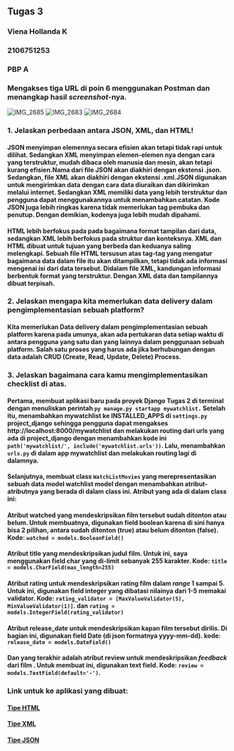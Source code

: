 ## Tugas 3

### Viena Hollanda K
### 2106751253
### PBP A

### Mengakses tiga URL di poin 6 menggunakan Postman dan menangkap hasil *screenshot*-nya.

![IMG_2685](https://user-images.githubusercontent.com/112618738/191655725-ce839ad7-4bff-4765-b29b-90e84648e006.jpg)
![IMG_2683](https://user-images.githubusercontent.com/112618738/191655830-3d282b3b-4399-4a14-847a-c012616f94ae.jpg)
![IMG_2684](https://user-images.githubusercontent.com/112618738/191655877-e41229c4-bd10-4927-a0c9-0e23d62bd63b.jpg)


### 1. Jelaskan perbedaan antara JSON, XML, dan HTML!
#### JSON menyimpan elemennya secara efisien akan tetapi tidak rapi untuk dilihat. Sedangkan XML menyimpan elemen-elemen nya dengan cara yang terstruktur, mudah dibaca oleh manusia dan mesin, akan tetapi kurang efisien.Nama dari file JSON akan diakhiri dengan ekstensi .json. Sedangkan, file XML akan diakhiri dengan ekstensi .xml.JSON digunakan untuk mengirimkan data dengan cara data diuraikan dan dikirimkan melalui internet. Sedangkan XML memiliki data yang lebih terstruktur dan pengguna dapat menggunakannya untuk menambahkan catatan. Kode JSON juga lebih ringkas karena tidak memerlukan tag pembuka dan penutup. Dengan demikian, kodenya juga lebih mudah dipahami.
#### HTML lebih berfokus pada pada bagaimana format tampilan dari data, sedangkan XML lebih berfokus pada struktur dan konteksnya. XML dan HTML dibuat untuk tujuan yang berbeda dan keduanya saling melengkapi. Sebuah file HTML tersusun atas tag-tag yang mengatur bagaimana data dalam file itu akan ditampilkan, tetapi tidak ada informasi mengenai isi dari data tersebut. Didalam file XML, kandungan informasi berbentuk format yang terstruktur. Dengan XML data dan tampilannya dibuat terpisah.

### 2. Jelaskan mengapa kita memerlukan data delivery dalam pengimplementasian sebuah platform?
#### Kita memerlukan Data delivery dalam pengimplementasian sebuah platform karena pada umunya,  akan ada pertukaran data setiap waktu di antara pengguna yang satu dan yang lainnya dalam penggunaan sebuah platform. Salah satu proses yang harus ada jika berhubungan dengan data adalah CRUD (Create, Read, Update, Delete) Process. 

### 3. Jelaskan bagaimana cara kamu mengimplementasikan checklist di atas.
#### Pertama, membuat aplikasi baru pada proyek Django Tugas 2 di terminal dengan menuliskan perintah `py manage.py startapp mywatchlist.` Setelah itu, menambahkan mywatchlist ke INSTALLED_APPS di `settings.py` project_django sehingga pengguna dapat mengakses http://localhost:8000/mywatchlist dan melakukan routing dari urls yang ada di project_django dengan menambahkan kode ini `path('mywatchlist/', include('mywatchlist.urls'))`. Lalu, menambahkan `urls.py` di dalam app mywatchlist dan melakukan routing lagi di dalamnya. 
#### Selanjutnya, membuat class `WatchListMovies` yang merepresentasikan sebuah data model watchlist model dengan menambahkan atribut-atributnya yang berada di dalam class ini. Atribut yang ada di dalam class ini: 
#### Atribut watched yang mendeskripsikan film tersebut sudah ditonton atau belum. Untuk membuatnya, digunakan field boolean karena di sini hanya bisa 2 pilihan, antara sudah ditonton (true) atau belum ditonton (false). Kode: `watched = models.BooleanField()`
#### Atribut title yang mendeskripsikan judul film. Untuk ini, saya menggunakan field char yang di-limit sebanyak 255 karakter. Kode: `title = models.CharField(max_length=255)`
#### Atribut rating untuk mendeskripsikan rating film dalam *range* 1 sampai 5. Untuk ini, digunakan field integer yang dibatasi nilainya dari 1-5 memakai validator. Kode: `rating_validator = [MaxValueValidator(5), MinValueValidator(1)]`. dan `rating = models.IntegerField(rating_validator)`
#### Atribut release_date untuk mendeskripsikan kapan film tersebut dirilis. Di bagian ini, digunakan field Date (di json formatnya yyyy-mm-dd). kode: `release_date = models.DateField()`
#### Dan yang terakhir adalah atribut review untuk mendeskripsikan *feedback* dari film . Untuk membuat ini, digunakan text field. Kode: `review = models.TextField(default='-')`.

### Link untuk ke aplikasi yang dibuat:

#### [Tipe HTML](https://tugas2viena.herokuapp.com/mywatchlist/html/)
#### [Tipe XML](https://tugas2viena.herokuapp.com/mywatchlist/xml/)
#### [Tipe JSON](https://tugas2viena.herokuapp.com/mywatchlist/json/)
